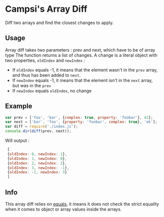 # Campsi's Array Diff
Diff two arrays and find the closest changes to apply.

## Usage
Array diff takes two parameters : prev and next, which have to be of array type
The function returns a list of changes. A change is a literal object with two properties, `oldIndex` and `newIndex` : 
* If `oldIndex` equals -1, it means that the element wasn't in the `prev` array, and thus has been added to `next`.
* If `newIndex` equals -1, it means that the element isn't in the `next` array, but was in the `prev`
* If `newIndex` equals `oldIndex`, no change

## Example

```js
var prev = ['foo', 'bar', {complex: true, property: 'foobar'}, 42];
var next = ['bar', 'foo', {property: 'foobar', complex: true}, 'ok'];
var diff = require('./index.js');
console.dir(diff(prev, next));
```

Will output :

```js
 [
 {oldIndex: 0, newIndex: 1},
 {oldIndex: 1, newIndex: 0},
 {oldIndex: 2, newIndex: 2},
 {oldIndex: 3, newIndex: -1},
 {oldIndex: -1, newIndex: 3}
 ] 
```


## Info
This array diff relies on [equals](https://github.com/jkroso/equals), it means it does not check the strict 
equality when it comes to object or array values inside the arrays.  